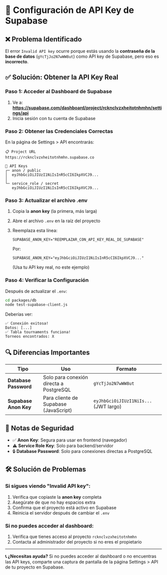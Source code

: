 # 🔑 Configuración de API Key de Supabase

## ❌ Problema Identificado

El error `Invalid API key` ocurre porque estás usando la **contraseña de la base de datos** (`gYcTjJo2N7wWW8ut`) como API key de Supabase, pero eso es **incorrecto**.

## ✅ Solución: Obtener la API Key Real

### Paso 1: Acceder al Dashboard de Supabase
1. Ve a: **https://supabase.com/dashboard/project/rcknclvzxheitotnhmhn/settings/api**
2. Inicia sesión con tu cuenta de Supabase

### Paso 2: Obtener las Credenciales Correctas
En la página de Settings > API encontrarás:

```
📋 Project URL
https://rcknclvzxheitotnhmhn.supabase.co

🔑 API Keys
┌─ anon / public
│  eyJhbGciOiJIUzI1NiIsInR5cCI6IkpXVCJ9...
│  
└─ service_role / secret  
   eyJhbGciOiJIUzI1NiIsInR5cCI6IkpXVCJ9...
```

### Paso 3: Actualizar el archivo .env

1. Copia la **anon key** (la primera, más larga)
2. Abre el archivo `.env` en la raíz del proyecto
3. Reemplaza esta línea:
   ```env
   SUPABASE_ANON_KEY="REEMPLAZAR_CON_API_KEY_REAL_DE_SUPABASE"
   ```
   
   Por:
   ```env
   SUPABASE_ANON_KEY="eyJhbGciOiJIUzI1NiIsInR5cCI6IkpXVCJ9..."
   ```
   (Usa tu API key real, no este ejemplo)

### Paso 4: Verificar la Configuración

Después de actualizar el `.env`:

```bash
cd packages/db
node test-supabase-client.js
```

Deberías ver:
```
✅ Conexión exitosa!
Datos: [...]
✅ Tabla tournaments funciona!
Torneos encontrados: X
```

## 🔍 Diferencias Importantes

| Tipo | Uso | Formato |
|------|-----|----------|
| **Database Password** | Solo para conexión directa a PostgreSQL | `gYcTjJo2N7wWW8ut` |
| **Supabase Anon Key** | Para cliente de Supabase (JavaScript) | `eyJhbGciOiJIUzI1NiIs...` (JWT largo) |

## 🚨 Notas de Seguridad

- ✅ **Anon Key**: Segura para usar en frontend (navegador)
- ⚠️ **Service Role Key**: Solo para backend/servidor
- 🔒 **Database Password**: Solo para conexiones directas a PostgreSQL

## 🛠️ Solución de Problemas

### Si sigues viendo "Invalid API key":
1. Verifica que copiaste la **anon key** completa
2. Asegúrate de que no hay espacios extra
3. Confirma que el proyecto está activo en Supabase
4. Reinicia el servidor después de cambiar el `.env`

### Si no puedes acceder al dashboard:
1. Verifica que tienes acceso al proyecto `rcknclvzxheitotnhmhn`
2. Contacta al administrador del proyecto si no eres el propietario

---

**📞 ¿Necesitas ayuda?**
Si no puedes acceder al dashboard o no encuentras las API keys, comparte una captura de pantalla de la página Settings > API de tu proyecto en Supabase.